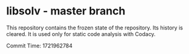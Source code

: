 # libsolv - master branch

This repository contains the frozen state of the repository.
Its history is cleared. It is used only for static code
analysis with Codacy.

Commit Time: 1721962784